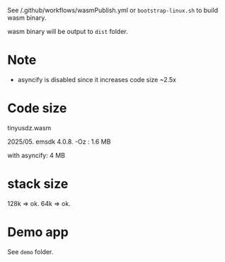 See <tinyusdz>/.github/workflows/wasmPublish.yml or `bootstrap-linux.sh` to build wasm binary.

wasm binary will be output to `dist` folder.

# Note

* asyncify is disabled since it increases code size ~2.5x

# Code size

tinyusdz.wasm

2025/05. emsdk 4.0.8. -Oz : 1.6 MB

with asyncify: 4 MB

# stack size

128k => ok.
64k => ok.

# Demo app

See `demo` folder.
